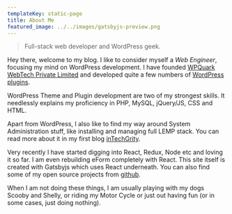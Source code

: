 ```yaml
---
templateKey: static-page
title: About Me
featured_image: ../../images/gatsbyjs-preview.png
---
```

> Full-stack web developer and WordPress geek.

Hey there, welcome to my blog. I like to consider myself a _Web Engineer_, focusing my mind on WordPress development. I have founded [WPQuark WebTech Private Limited](https://wpquark.com) and developed quite a few numbers of [WordPress plugins](#work).

WordPress Theme and Plugin development are two of my strongest skills. It needlessly explains my proficiency in PHP, MySQL, jQuery/JS, CSS and HTML.

Apart from WordPress, I also like to find my way around System Administration stuff, like installing and managing full LEMP stack. You can read more about it in my first blog [inTechGrity](https://intechgrity.com).

Very recently I have started digging into React, Redux, Node etc and loving it so far. I am even rebuilding eForm completely with React. This site itself is created with Gatsbyjs which uses React underneath. You can also find some of my open source projects from [github](https://github.com/swashata).

When I am not doing these things, I am usually playing with my dogs Scooby and Shelly, or riding my Motor Cycle or just out having fun (or in some cases, just doing nothing).
